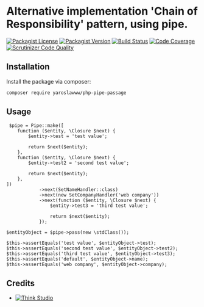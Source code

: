 # Alternative implementation 'Chain of Responsibility' pattern, using pipe.

[![Packagist License](https://img.shields.io/packagist/l/yaroslawww/php-pipe-passage?color=%234dc71f)](https://github.com/yaroslawww/php-pipe-passage/blob/master/LICENSE.md)
[![Packagist Version](https://img.shields.io/packagist/v/yaroslawww/php-pipe-passage)](https://packagist.org/packages/yaroslawww/php-pipe-passage)
[![Build Status](https://scrutinizer-ci.com/g/yaroslawww/php-pipe-passage/badges/build.png?b=master)](https://scrutinizer-ci.com/g/yaroslawww/php-pipe-passage/build-status/master)
[![Code Coverage](https://scrutinizer-ci.com/g/yaroslawww/php-pipe-passage/badges/coverage.png?b=master)](https://scrutinizer-ci.com/g/yaroslawww/php-pipe-passage/?branch=master)
[![Scrutinizer Code Quality](https://scrutinizer-ci.com/g/yaroslawww/php-pipe-passage/badges/quality-score.png?b=master)](https://scrutinizer-ci.com/g/yaroslawww/php-pipe-passage/?branch=master)



## Installation

Install the package via composer:

```bash
composer require yaroslawww/php-pipe-passage
```

## Usage

```injectablephp
 $pipe = Pipe::make([
    function ($entity, \Closure $next) {
        $entity->test = 'test value';

        return $next($entity);
    },
    function ($entity, \Closure $next) {
        $entity->test2 = 'second test value';

        return $next($entity);
    },
])
            ->next(SetNameHandler::class)
            ->next(new SetCompanyHandler('web company'))
            ->next(function ($entity, \Closure $next) {
                $entity->test3 = 'third test value';

                return $next($entity);
            });

$entityObject = $pipe->pass(new \stdClass());

$this->assertEquals('test value', $entityObject->test);
$this->assertEquals('second test value', $entityObject->test2);
$this->assertEquals('third test value', $entityObject->test3);
$this->assertEquals('default', $entityObject->name);
$this->assertEquals('web company', $entityObject->company);
```

## Credits

- [![Think Studio](https://yaroslawww.github.io/images/sponsors/packages/logo-think-studio.png)](https://think.studio/)
